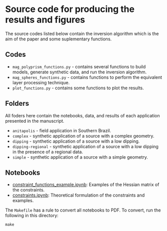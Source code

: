 # Source code for producing the results and figures

The source codes listed below contain the inversion algorithm which is the 
aim of the paper and some suplementary functions.

## Codes

* `mag_polyprism_functions.py` - contains several functions to build models, 
	generate synthetic data, and run the inversion algorithm.
* `mag_spheres_functions.py` - contains functions to perform the equivalent layer 
	processing technique.
* `plot_functions.py` - contains some functions to plot the results.


## Folders

All foders here contain the notebooks, data, and results of each application
presented in the manuscript.

* `anitapolis` - field application in Southern Brazil.
* `complex` - synthetic application of a source with a complex geometry.
* `dipping` - synthetic application of a source with a low dipping.
* `dipping-regional` - synthetic application of a source with a low dipping 
	in the presence of a regional data.
* `simple` - synthetic application of a source with a simple geometry.



## Notebooks

* [constraint_functions_example.ipynb](http://nbviewer.jupyter.org/github/pinga-lab/magnetic-radial-inversion/blob/master/code/constraint_functions_example.ipynb):
  Examples of the Hessian matrix of the constraints.
* [constraints.ipynb](http://nbviewer.jupyter.org/github/pinga-lab/magnetic-radial-inversion/blob/master/code/constraints.ipynb):
  Theoretical formulation of the constraints and examples.

The `Makefile` has a rule to convert all notebooks to PDF.
To convert, run the following in this directory:

    make

